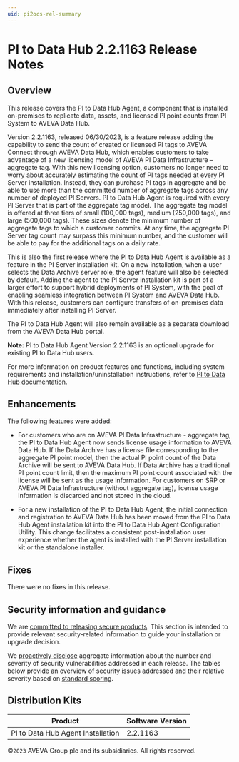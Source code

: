 ```yaml
---
uid: pi2ocs-rel-summary
---
```


# PI to Data Hub 2.2.1163 Release Notes

## Overview

This release covers the PI to Data Hub Agent, a component that is installed on-premises to replicate data, assets, and licensed PI point counts from PI System to AVEVA Data Hub. 

Version 2.2.1163, released 06/30/2023, is a feature release adding the capability to send the count of created or licensed PI tags to AVEVA Connect through AVEVA Data Hub, which enables customers to take advantage of a new licensing model of AVEVA PI Data Infrastructure – aggregate tag. With this new licensing option, customers no longer need to worry about accurately estimating the count of PI tags needed at every PI Server installation. Instead, they can purchase PI tags in aggregate and be able to use more than the committed number of aggregate tags across any number of deployed PI Servers. PI to Data Hub Agent is required with every PI Server that is part of the aggregate tag model. The aggregate tag model is offered at three tiers of small (100,000 tags), medium (250,000 tags), and large (500,000 tags). These sizes denote the minimum number of aggregate tags to which a customer commits. At any time, the aggregate PI Server tag count may surpass this minimum number, and the customer will be able to pay for the additional tags on a daily rate. 

This is also the first release where the PI to Data Hub Agent is available as a feature in the PI Server installation kit. On a new installation, when a user selects the Data Archive server role, the agent feature will also be selected by default. Adding the agent to the PI Server installation kit is part of a larger effort to support hybrid deployments of PI System, with the goal of enabling seamless integration between PI System and AVEVA Data Hub. With this release, customers can configure transfers of on-premises data immediately after installing PI Server.  

The PI to Data Hub Agent will also remain available as a separate download from the AVEVA Data Hub portal.

**Note:** PI to Data Hub Agent Version 2.2.1163 is an optional upgrade for existing PI to Data Hub users.

For more information on product features and functions, including system requirements and installation/uninstallation instructions, refer to [PI to Data Hub documentation](xref:PItoDH).

## Enhancements

The following features were added:

- For customers who are on AVEVA PI Data Infrastructure - aggregate tag, the PI to Data Hub Agent now sends license usage information to AVEVA Data Hub. If the Data Archive has a license file corresponding to the aggregate PI point model, then the actual PI point count of the Data Archive will be sent to AVEVA Data Hub. If Data Archive has a traditional PI point count limit, then the maximum PI point count associated with the license will be sent as the usage information. For customers on SRP or AVEVA PI Data Infrastructure (without aggregate tag), license usage information is discarded and not stored in the cloud.

- For a new installation of the PI to Data Hub Agent, the initial connection and registration to AVEVA Data Hub has been moved from the PI to Data Hub Agent installation kit into the PI to Data Hub Agent Configuration Utility. This change facilitates a consistent post-installation user experience whether the agent is installed with the PI Server installation kit or the standalone installer.

## Fixes

There were no fixes in this release.

## Security information and guidance

We are [committed to releasing secure products](https://docs.aveva.com/bundle/security-commitment-and-disclosure-standards/page/securitycommitmentanddisclosurestandards.html). This section is intended to provide relevant security-related information to guide your installation or upgrade decision.  

We [proactively disclose](https://docs.aveva.com/bundle/security-commitment-and-disclosure-standards/page/securitycommitmentanddisclosurestandards.html#vulnerability-communication) aggregate information about the number and severity of security vulnerabilities addressed in each release. The tables below provide an overview of security issues addressed and their relative severity based on [standard scoring](https://docs.aveva.com/bundle/security-commitment-and-disclosure-standards/page/securitycommitmentanddisclosurestandards.html#vulnerability-scoring).

## Distribution Kits

| Product                           | Software Version |
|---------------------------------- | ---------------- |
| PI to Data Hub Agent Installation | 2.2.1163         |

©`2023` AVEVA Group plc and its subsidiaries. All rights reserved.